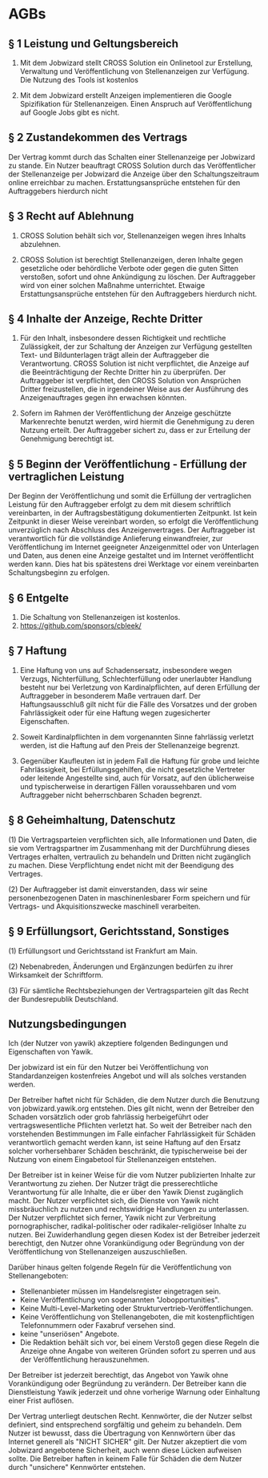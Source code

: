 # AGBs

## § 1 Leistung und Geltungsbereich
1. Mit dem Jobwizard stellt CROSS Solution ein Onlinetool zur Erstellung, Verwaltung und Veröffentlichung von Stellenanzeigen zur Verfügung. Die Nutzung des Tools ist kostenlos

2. Mit dem Jobwizard erstellt Anzeigen implementieren die Google Spizifikation für Stellenanzeigen. Einen Anspruch auf Veröffentlichung auf Google Jobs gibt es nicht. 

## § 2 Zustandekommen des Vertrags
Der Vertrag kommt durch das Schalten einer Stellenanzeige per Jobwizard zu stande. Ein Nutzer beauftragt CROSS Solution durch das Veröffentlicher der Stellenanzeige per Jobwizard die Anzeige über den Schaltungszeitraum online erreichbar zu machen. Erstattungsansprüche entstehen für den Auftraggebers hierdurch nicht

## § 3 Recht auf Ablehnung
1. CROSS Solution behält sich vor, Stellenanzeigen wegen ihres Inhalts abzulehnen. 

2. CROSS Solution ist berechtigt Stellenanzeigen, deren Inhalte gegen gesetzliche oder behördliche Verbote oder gegen die guten Sitten verstoßen, sofort und ohne Ankündigung zu löschen. Der Auftraggeber wird von einer solchen Maßnahme unterrichtet. Etwaige Erstattungsansprüche entstehen für den Auftraggebers hierdurch nicht.

## § 4 Inhalte der Anzeige, Rechte Dritter 
1.  Für den Inhalt, insbesondere dessen Richtigkeit und rechtliche Zulässigkeit, der zur Schaltung der Anzeigen zur Verfügung gestellten Text- und Bildunterlagen trägt allein der Auftraggeber die Verantwortung. CROSS Solution ist nicht verpflichtet, die Anzeige auf die Beeinträchtigung der Rechte Dritter hin zu überprüfen. Der Auftraggeber ist verpflichtet, den CROSS Solution von Ansprüchen Dritter freizustellen, die in irgendeiner Weise aus der Ausführung des Anzeigenauftrages gegen ihn erwachsen könnten.

2. Sofern im Rahmen der Veröffentlichung der Anzeige geschützte Markenrechte benutzt werden, wird hiermit die Genehmigung zu deren Nutzung erteilt. Der Auftraggeber sichert zu, dass er zur Erteilung der Genehmigung berechtigt ist.

## § 5 Beginn der Veröffentlichung - Erfüllung der vertraglichen Leistung
Der Beginn der Veröffentlichung und somit die Erfüllung der vertraglichen Leistung für den Auftraggeber erfolgt zu dem mit diesem schriftlich vereinbarten, in der Auftragsbestätigung dokumentierten Zeitpunkt. Ist kein Zeitpunkt in dieser Weise vereinbart worden, so erfolgt die Veröffentlichung unverzüglich nach Abschluss des Anzeigenvertrages. Der Auftraggeber ist verantwortlich für die vollständige Anlieferung einwandfreier, zur Veröffentlichung im Internet geeigneter Anzeigenmittel oder von Unterlagen und Daten, aus denen eine Anzeige gestaltet und im Internet veröffentlicht werden kann. Dies hat bis spätestens drei Werktage vor einem vereinbarten Schaltungsbeginn zu erfolgen.

## § 6 Entgelte
1. Die Schaltung von Stellenanzeigen ist kostenlos.
2. https://github.com/sponsors/cbleek/

## § 7 Haftung
1. Eine Haftung von uns auf Schadensersatz, insbesondere wegen Verzugs, Nichterfüllung, Schlechterfüllung oder unerlaubter Handlung besteht nur bei Verletzung von Kardinalpflichten, auf deren Erfüllung der Auftraggeber in besonderem Maße vertrauen darf. Der Haftungsausschluß gilt nicht für die Fälle des Vorsatzes und der groben Fahrlässigkeit oder für eine Haftung wegen zugesicherter Eigenschaften.

2. Soweit Kardinalpflichten in dem vorgenannten Sinne fahrlässig verletzt werden, ist die Haftung auf den Preis der Stellenanzeige begrenzt.

3. Gegenüber Kaufleuten ist in jedem Fall die Haftung für grobe und leichte Fahrlässigkeit, bei Erfüllungsgehilfen, die nicht gesetzliche Vertreter oder leitende Angestellte sind, auch für Vorsatz, auf den üblicherweise und typischerweise in derartigen Fällen voraussehbaren und vom Auftraggeber nicht beherrschbaren Schaden begrenzt.

## § 8 Geheimhaltung, Datenschutz
(1) Die Vertragsparteien verpflichten sich, alle Informationen und Daten, die sie vom Vertragspartner im Zusammenhang mit der Durchführung dieses Vertrages erhalten, vertraulich zu behandeln und Dritten nicht zugänglich zu machen. Diese Verpflichtung endet nicht mit der Beendigung des Vertrages.

(2) Der Auftraggeber ist damit einverstanden, dass wir seine personenbezogenen Daten in maschinenlesbarer Form speichern und für Vertrags- und Akquisitionszwecke maschinell verarbeiten.

## § 9 Erfüllungsort, Gerichtsstand, Sonstiges
(1) Erfüllungsort und Gerichtsstand ist Frankfurt am Main.

(2) Nebenabreden, Änderungen und Ergänzungen bedürfen zu ihrer Wirksamkeit der Schriftform.

(3) Für sämtliche Rechtsbeziehungen der Vertragsparteien gilt das Recht der Bundesrepublik Deutschland.

## Nutzungsbedingungen

Ich (der Nutzer von yawik) akzeptiere folgenden Bedingungen und Eigenschaften von Yawik.

Der jobwizard ist ein für den Nutzer bei Veröffentlichung von Standardanzeigen kostenfreies Angebot und will als solches verstanden werden.

Der Betreiber haftet nicht für Schäden, die dem Nutzer durch die Benutzung von jobwizard.yawik.org entstehen. Dies gilt nicht, wenn der Betreiber den Schaden vorsätzlich oder grob fahrlässig herbeigeführt oder vertragswesentliche Pflichten verletzt hat. So weit der Betreiber nach den vorstehenden Bestimmungen im Falle einfacher Fahrlässigkeit für Schäden verantwortlich gemacht werden kann, ist seine Haftung auf den Ersatz solcher vorhersehbarer Schäden beschränkt, die typischerweise bei der Nutzung von einem Eingabetool für Stellenanzeigen entstehen.

Der Betreiber ist in keiner Weise für die vom Nutzer publizierten Inhalte zur Verantwortung zu ziehen. Der Nutzer trägt die presserechtliche Verantwortung für alle Inhalte, die er über den Yawik Dienst zugänglich macht. Der Nutzer verpflichtet sich, die Dienste von Yawik nicht missbräuchlich zu nutzen und rechtswidrige Handlungen zu unterlassen. Der Nutzer verpflichtet sich ferner, Yawik nicht zur Verbreitung pornographischer, radikal-politischer oder radikaler-religiöser Inhalte zu nutzen. Bei Zuwiderhandlung gegen diesen Kodex ist der Betreiber jederzeit berechtigt, den Nutzer ohne Vorankündigung oder Begründung von der Veröffentlichung von Stellenanzeigen auszuschließen.

Darüber hinaus gelten folgende Regeln für die Veröffentlichung von Stellenangeboten:

- Stellenanbieter müssen im Handelsregister eingetragen sein.
- Keine Veröffentlichung von sogenannten "Jobopportunities".
- Keine Multi-Level-Marketing oder Strukturvertrieb-Veröffentlichungen.
- Keine Veröffentlichung von Stellenangeboten, die mit kostenpflichtigen Telefonnummern oder Faxabruf versehen sind.
- keine "unseriösen" Angebote.
- Die Redaktion behält sich vor, bei einem Verstoß gegen diese Regeln die Anzeige ohne Angabe von weiteren Gründen sofort zu sperren und aus der Veröffentlichung herauszunehmen.

Der Betreiber ist jederzeit berechtigt, das Angebot von Yawik ohne Vorankündigung oder Begründung zu verändern. Der Betreiber kann die Dienstleistung Yawik jederzeit und ohne vorherige Warnung oder Einhaltung einer Frist auflösen.

Der Vertrag unterliegt deutschen Recht. Kennwörter, die der Nutzer selbst definiert, sind entsprechend sorgfältig und geheim zu behandeln. Dem Nutzer ist bewusst, dass die Übertragung von Kennwörtern über das Internet generell als "NICHT SICHER" gilt. Der Nutzer akzeptiert die vom Jobwizard angebotene Sicherheit, auch wenn diese Lücken aufweisen sollte. Die Betreiber haften in keinem Falle für Schäden die dem Nutzer durch "unsichere" Kennwörter entstehen.
